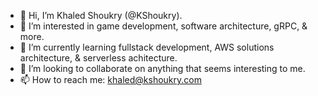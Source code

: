 - 👋 Hi, I’m Khaled Shoukry (@KShoukry).
- 👀 I’m interested in game development, software architecture, gRPC, & more.
- 🌱 I’m currently learning fullstack development, AWS solutions architecture, & serverless achitecture.
- 💞️ I’m looking to collaborate on anything that seems interesting to me.
- 📫 How to reach me: khaled@kshoukry.com

<!---
KShoukry/KShoukry is a ✨ special ✨ repository because its `README.md` (this file) appears on your GitHub profile.
You can click the Preview link to take a look at your changes.
--->
